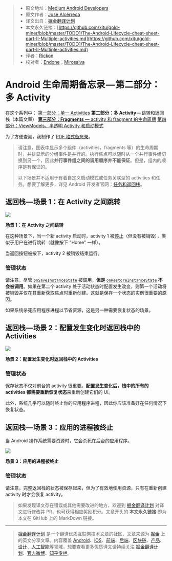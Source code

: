 > * 原文地址：[Medium Android Developers](https://medium.com/androiddevelopers/the-android-lifecycle-cheat-sheet-part-ii-multiple-activities-a411fd139f24)
> * 原文作者：[Jose Alcérreca](https://medium.com/@JoseAlcerreca)
> * 译文出自：[掘金翻译计划](https://github.com/xitu/gold-miner)
> * 本文永久链接：[https://github.com/xitu/gold-miner/blob/master/TODO1/The-Android-Lifecycle-cheat-sheet-part-II-Multiple-activities.md](https://github.com/xitu/gold-miner/blob/master/TODO1/The-Android-Lifecycle-cheat-sheet-part-II-Multiple-activities.md)
> * 译者：[Rickon](https://github.com/gs666)
> * 校对者：[Endone](https://github.com/Endone)；[Mirosalva](https://github.com/Mirosalva)

# Android 生命周期备忘录 — 第二部分：多 Activity

在这个系列中：
[第一部分：单一 Activities](https://github.com/xitu/gold-miner/blob/master/TODO/the-android-lifecycle-cheat-sheet-part-i-single-activities.md)
**第二部分：多 Activity** — 跳转和返回栈（本篇文章）
[**第三部分：Fragments** — activity 和 fragment 的生命周期](https://medium.com/@JoseAlcerreca/the-android-lifecycle-cheat-sheet-part-iii-fragments-afc87d4f37fd)
[第四部分：ViewModels、半透明 Activity 和启动模式](https://medium.com/androiddevelopers/the-android-lifecycle-cheat-sheet-part-iv-49946659b094)

为了方便查阅，我制作了 [PDF 格式备忘录](https://github.com/JoseAlcerreca/android-lifecycles)。

> 请注意，图表中显示多个组件（activities，fragments 等）的生命周期时，并排显示的分组事件是并行的。执行焦点可以随时从一个并行事件组切换到另一个，因此**并行事件组之间的调用顺序并不能保证**。但是，组内的顺序是有保证的。
>
> 以下场景并不适用于有着自定义启动模式或任务关联型的 activities 和任务。想要了解更多，详见 Android 开发者官网：[任务和返回栈](https://developer.android.com/guide/components/activities/tasks-and-back-stack.html)。

## 返回栈 — 场景 1：在 Activity 之间跳转

![](https://user-gold-cdn.xitu.io/2019/3/2/1693d96d9b8fa76e?w=728&h=972&f=png&s=49929)

**场景 1：在 Activity 之间跳转**

在这种场景下，当一个新 activity 启动时，activity 1 被[停止](https://developer.android.com/guide/components/activities/activity-lifecycle.html#onstop)（但没有被销毁），类似于用户在进行跳转（就像按下 "Home" 一样）。

当返回按钮被按下，activity 2 被销毁结束运行。

### 管理状态

请注意，尽管 [`onSaveInstanceState`](https://developer.android.com/reference/android/app/Activity.html#onSaveInstanceState%28android.os.Bundle%29) 被调用，**但是** [`onRestoreInstanceState`](https://developer.android.com/reference/android/app/Activity.html#onRestoreInstanceState%28android.os.Bundle,%20android.os.PersistableBundle%29) **不会被调用**。如果在第二个 activity 处于活动状态时配置发生改变，则第一个活动将被销毁并仅在其重新获取焦点时重新创建。这就是保存一个状态的实例很重要的原因。

如果系统杀死应用程序进程以节省资源，这是另一种需要恢复状态的场景。

## 返回栈 — 场景 2：配置发生变化时返回栈中的 Activities

![](https://user-gold-cdn.xitu.io/2019/3/2/1693d96e23dc5098?w=742&h=1127&f=png&s=58345)

**场景 2：配置发生变化时返回栈中的 Activities**

### 管理状态

保存状态不仅对前台的 activity 很重要。**配置发生变化后，栈中的所有的 activities 都需要重新恢复状态**来重新创建它们的 UI。

此外，系统几乎可以随时终止你的应用程序进程，因此你应该准备好在任何情况下恢复状态。

## 返回栈 — 场景 3：应用的进程被终止

当 Android 操作系统需要资源时，它会杀死在后台的应用程序。

![](https://user-gold-cdn.xitu.io/2019/3/2/1693d96d9c7c0d19?w=800&h=1077&f=png&s=104247)

**场景 3：应用的进程被终止**

### 管理状态

请注意，完整返回栈的状态被保存起来，但为了有效地使用资源，只有在重新创建 activity 时才会恢复 activity。

> 如果发现译文存在错误或其他需要改进的地方，欢迎到 [掘金翻译计划](https://github.com/xitu/gold-miner) 对译文进行修改并 PR，也可获得相应奖励积分。文章开头的 **本文永久链接** 即为本文在 GitHub 上的 MarkDown 链接。

---

> [掘金翻译计划](https://github.com/xitu/gold-miner) 是一个翻译优质互联网技术文章的社区，文章来源为 [掘金](https://juejin.im) 上的英文分享文章。内容覆盖 [Android](https://github.com/xitu/gold-miner#android)、[iOS](https://github.com/xitu/gold-miner#ios)、[前端](https://github.com/xitu/gold-miner#前端)、[后端](https://github.com/xitu/gold-miner#后端)、[区块链](https://github.com/xitu/gold-miner#区块链)、[产品](https://github.com/xitu/gold-miner#产品)、[设计](https://github.com/xitu/gold-miner#设计)、[人工智能](https://github.com/xitu/gold-miner#人工智能)等领域，想要查看更多优质译文请持续关注 [掘金翻译计划](https://github.com/xitu/gold-miner)、[官方微博](http://weibo.com/juejinfanyi)、[知乎专栏](https://zhuanlan.zhihu.com/juejinfanyi)。
